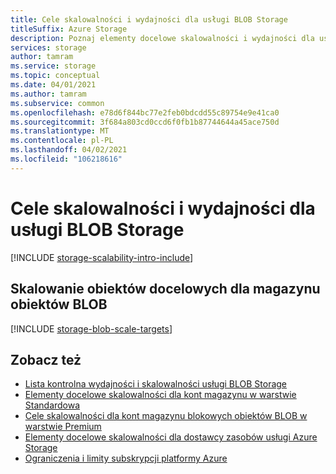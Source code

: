 ```yaml
---
title: Cele skalowalności i wydajności dla usługi BLOB Storage
titleSuffix: Azure Storage
description: Poznaj elementy docelowe skalowalności i wydajności dla usługi BLOB Storage.
services: storage
author: tamram
ms.service: storage
ms.topic: conceptual
ms.date: 04/01/2021
ms.author: tamram
ms.subservice: common
ms.openlocfilehash: e78d6f844bc77e2feb0bdcdd55c89754e9e41ca0
ms.sourcegitcommit: 3f684a803cd0ccd6f0fb1b87744644a45ace750d
ms.translationtype: MT
ms.contentlocale: pl-PL
ms.lasthandoff: 04/02/2021
ms.locfileid: "106218616"
---
```

# <a name="scalability-and-performance-targets-for-blob-storage"></a>Cele skalowalności i wydajności dla usługi BLOB Storage

[!INCLUDE [storage-scalability-intro-include](../../../includes/storage-scalability-intro-include.md)]

## <a name="scale-targets-for-blob-storage"></a>Skalowanie obiektów docelowych dla magazynu obiektów BLOB

[!INCLUDE [storage-blob-scale-targets](../../../includes/storage-blob-scale-targets.md)]

## <a name="see-also"></a>Zobacz też

- [Lista kontrolna wydajności i skalowalności usługi BLOB Storage](storage-performance-checklist.md)
- [Elementy docelowe skalowalności dla kont magazynu w warstwie Standardowa](../common/scalability-targets-standard-account.md)
- [Cele skalowalności dla kont magazynu blokowych obiektów BLOB w warstwie Premium](scalability-targets-premium-block-blobs.md)
- [Elementy docelowe skalowalności dla dostawcy zasobów usługi Azure Storage](../common/scalability-targets-resource-provider.md)
- [Ograniczenia i limity subskrypcji platformy Azure](../../azure-resource-manager/management/azure-subscription-service-limits.md)
